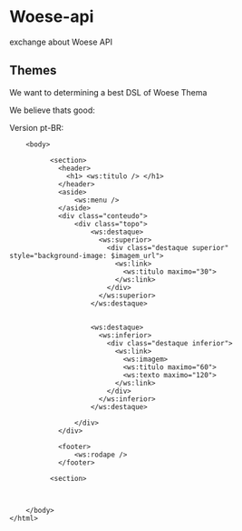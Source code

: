 Woese-api
=========

exchange about Woese API


## Themes

We want to determining a best DSL of Woese Thema

We believe thats good:

Version pt-BR:

  <html>
		<head>
		  <title><woese:titulo /></title>
		</head>
		
		<body>

			  <section>
			    <header>
			      <h1> <ws:titulo /> </h1>
			    </header>
			    <aside>
					<ws:menu />
				</aside>
				<div class="conteudo">
					<div class="topo">
						<ws:destaque>
						  <ws:superior>
						    <div class="destaque superior" style="background-image: $imagem_url">
							  <ws:link>
							    <ws:titulo maximo="30">
							  </ws:link>
							</div>
						  </ws:superior>
						</ws:destaque>
						
						
						<ws:destaque>
						  <ws:inferior>
						    <div class="destaque inferior">
							  <ws:link>
						        <ws:imagem>
							    <ws:titulo maximo="60">
							    <ws:texto maximo="120">
							  </ws:link>
							</div>
						  </ws:inferior>
						</ws:destaque>
						
					</div>
				</div>
				
			  	<footer>
					<ws:rodape />
				</footer>
				
			  <section>	  
    
   

		</body>
	</html>